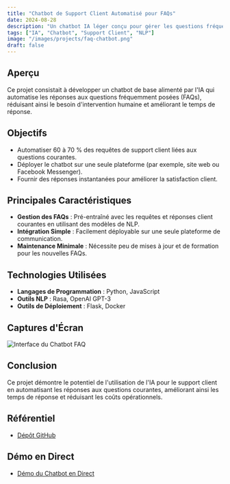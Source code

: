 ```yaml
---
title: "Chatbot de Support Client Automatisé pour FAQs"
date: 2024-08-28
description: "Un chatbot IA léger conçu pour gérer les questions fréquemment posées et fournir des réponses instantanées sur une seule plateforme."
tags: ["IA", "Chatbot", "Support Client", "NLP"]
image: "/images/projects/faq-chatbot.png"
draft: false
---
```


## Aperçu

Ce projet consistait à développer un chatbot de base alimenté par l'IA qui automatise les réponses aux questions fréquemment posées (FAQs), réduisant ainsi le besoin d'intervention humaine et améliorant le temps de réponse.

## Objectifs

- Automatiser 60 à 70 % des requêtes de support client liées aux questions courantes.
- Déployer le chatbot sur une seule plateforme (par exemple, site web ou Facebook Messenger).
- Fournir des réponses instantanées pour améliorer la satisfaction client.

## Principales Caractéristiques

- **Gestion des FAQs** : Pré-entraîné avec les requêtes et réponses client courantes en utilisant des modèles de NLP.
- **Intégration Simple** : Facilement déployable sur une seule plateforme de communication.
- **Maintenance Minimale** : Nécessite peu de mises à jour et de formation pour les nouvelles FAQs.

## Technologies Utilisées

- **Langages de Programmation** : Python, JavaScript
- **Outils NLP** : Rasa, OpenAI GPT-3
- **Outils de Déploiement** : Flask, Docker

## Captures d'Écran

![Interface du Chatbot FAQ](images/projects/faq-chatbot-interface.png)  

## Conclusion

Ce projet démontre le potentiel de l'utilisation de l'IA pour le support client en automatisant les réponses aux questions courantes, améliorant ainsi les temps de réponse et réduisant les coûts opérationnels.

## Référentiel

- [Dépôt GitHub](https://github.com/yourusername/faq-chatbot)

## Démo en Direct

- [Démo du Chatbot en Direct](https://example.com/faq-chatbot)
